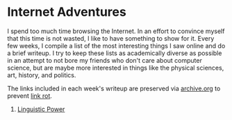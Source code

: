 
# Internet Adventures

I spend too much time browsing the Internet. In an effort to convince myself that this time is not wasted, I like to have something to show for it. Every few weeks, I compile a list of the most interesting things I saw online and do a brief writeup. I try to keep these lists as academically diverse as possible in an attempt to not bore my friends who don't care about computer science, but are maybe more interested in things like the physical sciences, art, history, and politics.

The links included in each week's writeup are preserved via [archive.org](https://web.archive.org/) to prevent [link rot](https://en.wikipedia.org/wiki/Link_rot).

1. [Linguistic Power](internet-adventures/linguistic-power.html)

